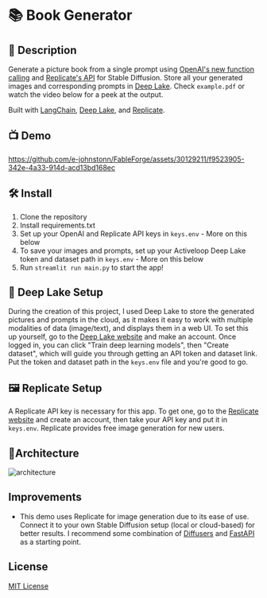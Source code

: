 #  📚 Book Generator

## 📄 Description

Generate a picture book from a single prompt using [OpenAI's new function calling](https://openai.com/blog/function-calling-and-other-api-updates) and [Replicate's API](https://replicate.com/) for Stable Diffusion. Store all your generated images and corresponding prompts in [Deep Lake](https://www.activeloop.ai/). Check `example.pdf` or watch the video below for a peek at the output. 

Built with [LangChain](https://github.com/hwchase17/langchain), [Deep Lake](https://www.deeplake.ai/), and [Replicate](https://replicate.com/).

## :tv: Demo


https://github.com/e-johnstonn/FableForge/assets/30129211/f9523905-342e-4a33-914d-acd13bd168ec


## 🛠 Install
1. Clone the repository
2. Install requirements.txt
3. Set up your OpenAI and Replicate API keys in `keys.env` - More on this below
4. To save your images and prompts, set up your Activeloop Deep Lake token and dataset path in `keys.env` - More on this below
5. Run `streamlit run main.py` to start the app!


## 🧠 Deep Lake Setup
During the creation of this project, I used Deep Lake to store the generated pictures and prompts in the cloud, as it makes it easy to work with multiple modalities of data (image/text), and displays them in a web UI. To set this up yourself, go to the [Deep Lake website](https://www.activeloop.ai/) and make an account. Once logged in, you can click "Train deep learning models", then "Create dataset", which will guide you through getting an API token and dataset link. Put the token and dataset path in the `keys.env` file and you're good to go.

## 🖼️ Replicate Setup
A Replicate API key is necessary for this app. To get one, go to the [Replicate website](https://replicate.com/) and create an account, then take your API key and put it in `keys.env`. Replicate provides free image generation for new users. 

## 📐Architecture

![architecture](https://github.com/e-johnstonn/FableForge/assets/30129211/54dbaa98-5a89-4af4-8ff2-9640a40e773c)


## Improvements
- This demo uses Replicate for image generation due to its ease of use. Connect it to your own Stable Diffusion setup (local or cloud-based) for better results. I recommend some combination of [Diffusers](https://github.com/huggingface/diffusers) and [FastAPI](https://github.com/tiangolo/fastapi) as a starting point.


## License
[MIT License](LICENSE)





